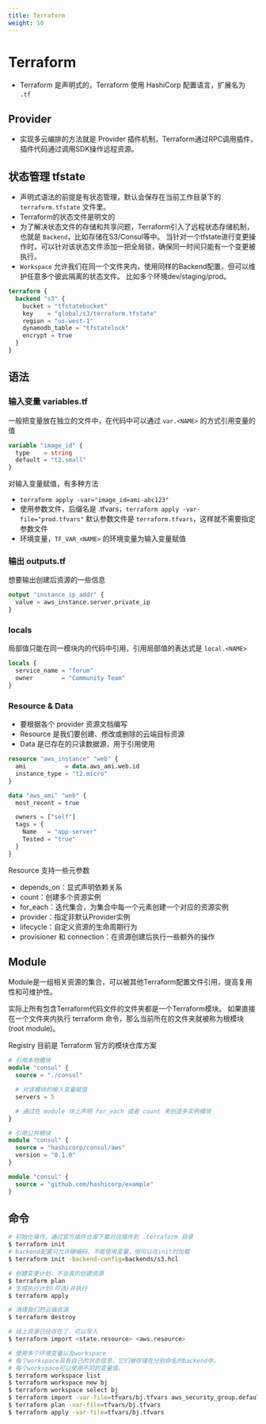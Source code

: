 ```yaml
---
title: Terraform
weight: 10
---
```


# Terraform

- Terraform 是声明式的，Terraform 使用 HashiCorp 配置语言，扩展名为 `.tf`

## Provider

- 实现多云编排的方法就是 Provider 插件机制，Terraform通过RPC调用插件，插件代码通过调用SDK操作远程资源。

## 状态管理 tfstate

- 声明式语法的前提是有状态管理，默认会保存在当前工作目录下的 `terraform.tfstate` 文件里。
- Terraform的状态文件是明文的
- 为了解决状态文件的存储和共享问题，Terraform引入了远程状态存储机制，也就是 `Backend`，比如存储在S3/Consul等中。
  当针对一个tfstate进行变更操作时，可以针对该状态文件添加一把全局锁，确保同一时间只能有一个变更被执行。
- `Workspace` 允许我们在同一个文件夹内，使用同样的Backend配置，但可以维护任意多个彼此隔离的状态文件。
  比如多个环境dev/staging/prod。

```tf
terraform {
  backend "s3" {
    bucket = "tfstatebucket"
    key    = "global/s3/terraform.tfstate"
    region = "us-west-1"
    dynamodb_table = "tfstatelock"
    encrypt = true
  }
}
```

## 语法

### 输入变量 variables.tf

一般把变量放在独立的文件中，在代码中可以通过 `var.<NAME>` 的方式引用变量的值

```tf
variable "image_id" {
  type    = string
  default = "t2.small"
}
```

对输入变量赋值，有多种方法
- `terraform apply -var="image_id=ami-abc123"`
- 使用参数文件，后缀名是 .tfvars，`terraform apply -var-file="prod.tfvars"`
  默认参数文件是 `terraform.tfvars`，这样就不需要指定参数文件
- 环境变量，`TF_VAR_<NAME>` 的环境变量为输入变量赋值

### 输出 outputs.tf

想要输出创建后资源的一些信息

```tf
output "instance_ip_addr" {
  value = aws_instance.server.private_ip
}
```

### locals

局部值只能在同一模块内的代码中引用，引用局部值的表达式是 `local.<NAME>`

```tf
locals {
  service_name = "forum"
  owner        = "Community Team"
}
```

### Resource & Data

- 要根据各个 provider 资源文档编写
- Resource 是我们要创建、修改或删除的云端目标资源
- Data 是已存在的只读数据源，用于引用使用

```tf
resource "aws_instance" "web" {
  ami           = data.aws_ami.web.id
  instance_type = "t2.micro"
}

data "aws_ami" "web" {
  most_recent = true

  owners = ["self"]
  tags = {
    Name   = "app-server"
    Tested = "true"
  }
}
```

Resource 支持一些元参数
- depends_on：显式声明依赖关系
- count：创建多个资源实例
- for_each：迭代集合，为集合中每一个元素创建一个对应的资源实例
- provider：指定非默认Provider实例
- lifecycle：自定义资源的生命周期行为
- provisioner 和 connection：在资源创建后执行一些额外的操作

## Module

Module是一组相关资源的集合，可以被其他Terraform配置文件引用，提高复用性和可维护性。

实际上所有包含Terraform代码文件的文件夹都是一个Terraform模块。
如果直接在一个文件夹内执行 terraform 命令，那么当前所在的文件夹就被称为根模块(root module)。

Registry 目前是 Terraform 官方的模块仓库方案

```tf
# 引用本地模块
module "consul" {
  source = "./consul"

  # 对该模块的输入变量赋值
  servers = 5

  # 通过在 module 块上声明 for_each 或者 count 来创造多实例模块
}

# 引用公共模块
module "consul" {
  source = "hashicorp/consul/aws"
  version = "0.1.0"
}

module "consul" {
  source = "github.com/hashicorp/example"
}
```

## 命令

```sh
# 初始化操作，通过官方插件仓库下载对应插件到 .terraform 目录
$ terraform init
# backend配置只允许硬编码，不能使用变量，但可以在init时加载
$ terraform init -backend-config=backends/s3.hcl

# 创建变更计划，不会真的创建资源
$ terraform plan
# 生成执行计划(可选)并执行
$ terraform apply

# 清理我们的云端资源
$ terraform destroy

# 线上资源已经存在了，可以导入
$ terraform import <state.resource> <aws.resource>

# 使用多个环境变量以及workspace
# 每个workspace具有自己的状态信息，它们被存储在分别命名的backend中。
# 每个workspace可以使用不同的变量值。
$ terraform workspace list
$ terraform workspace new bj
$ terraform workspace select bj
$ terraform import -var-file=tfvars/bj.tfvars aws_security_group.default sg-f91dc49d
$ terraform plan -var-file=tfvars/bj.tfvars
$ terraform apply -var-file=tfvars/bj.tfvars
```
